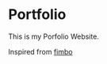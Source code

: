# Portfolio
This is my Porfolio Website.


Inspired from [fimbo](https://imfunniee.github.io/fimbo/)